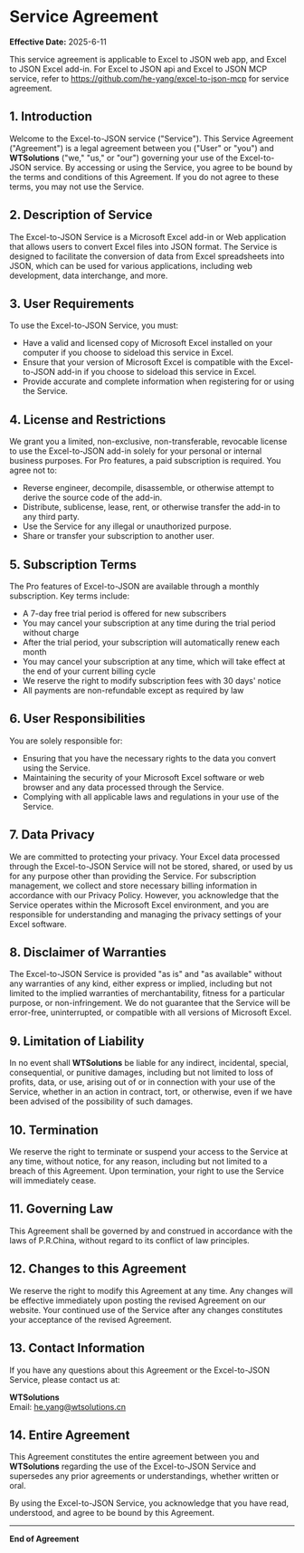 # Service Agreement

**Effective Date:** 2025-6-11

This service agreement is applicable to Excel to JSON web app, and Excel to JSON Excel add-in.
For Excel to JSON api and Excel to JSON MCP service, refer to https://github.com/he-yang/excel-to-json-mcp for service agreement.

## 1. Introduction

Welcome to the Excel-to-JSON service ("Service"). This Service Agreement ("Agreement") is a legal agreement between you ("User" or "you") and **WTSolutions** ("we," "us," or "our") governing your use of the Excel-to-JSON service. By accessing or using the Service, you agree to be bound by the terms and conditions of this Agreement. If you do not agree to these terms, you may not use the Service.

## 2. Description of Service

The Excel-to-JSON Service is a Microsoft Excel add-in or Web application that allows users to convert Excel files into JSON format. The Service is designed to facilitate the conversion of data from Excel spreadsheets into JSON, which can be used for various applications, including web development, data interchange, and more.

## 3. User Requirements

To use the Excel-to-JSON Service, you must:
- Have a valid and licensed copy of Microsoft Excel installed on your computer if you choose to sideload this service in Excel.
- Ensure that your version of Microsoft Excel is compatible with the Excel-to-JSON add-in if you choose to sideload this service in Excel.
- Provide accurate and complete information when registering for or using the Service.

<script async src="https://pagead2.googlesyndication.com/pagead/js/adsbygoogle.js?client=ca-pub-8772217510669640"
     crossorigin="anonymous"></script>
<ins class="adsbygoogle"
     style="display:block; text-align:center;"
     data-ad-layout="in-article"
     data-ad-format="fluid"
     data-ad-client="ca-pub-8772217510669640"
     data-ad-slot="2653271427"></ins>
<script>
     (adsbygoogle = window.adsbygoogle || []).push({});
</script>

## 4. License and Restrictions

We grant you a limited, non-exclusive, non-transferable, revocable license to use the Excel-to-JSON add-in solely for your personal or internal business purposes. For Pro features, a paid subscription is required. You agree not to:
- Reverse engineer, decompile, disassemble, or otherwise attempt to derive the source code of the add-in.
- Distribute, sublicense, lease, rent, or otherwise transfer the add-in to any third party.
- Use the Service for any illegal or unauthorized purpose.
- Share or transfer your subscription to another user.

## 5. Subscription Terms

The Pro features of Excel-to-JSON are available through a monthly subscription. Key terms include:
- A 7-day free trial period is offered for new subscribers
- You may cancel your subscription at any time during the trial period without charge
- After the trial period, your subscription will automatically renew each month
- You may cancel your subscription at any time, which will take effect at the end of your current billing cycle
- We reserve the right to modify subscription fees with 30 days' notice
- All payments are non-refundable except as required by law

## 6. User Responsibilities

You are solely responsible for:
- Ensuring that you have the necessary rights to the data you convert using the Service.
- Maintaining the security of your Microsoft Excel software or web browser and any data processed through the Service.
- Complying with all applicable laws and regulations in your use of the Service.

## 7. Data Privacy

We are committed to protecting your privacy. Your Excel data processed through the Excel-to-JSON Service will not be stored, shared, or used by us for any purpose other than providing the Service. For subscription management, we collect and store necessary billing information in accordance with our Privacy Policy. However, you acknowledge that the Service operates within the Microsoft Excel environment, and you are responsible for understanding and managing the privacy settings of your Excel software.

## 8. Disclaimer of Warranties

The Excel-to-JSON Service is provided "as is" and "as available" without any warranties of any kind, either express or implied, including but not limited to the implied warranties of merchantability, fitness for a particular purpose, or non-infringement. We do not guarantee that the Service will be error-free, uninterrupted, or compatible with all versions of Microsoft Excel.

## 9. Limitation of Liability

In no event shall **WTSolutions** be liable for any indirect, incidental, special, consequential, or punitive damages, including but not limited to loss of profits, data, or use, arising out of or in connection with your use of the Service, whether in an action in contract, tort, or otherwise, even if we have been advised of the possibility of such damages.

## 10. Termination

We reserve the right to terminate or suspend your access to the Service at any time, without notice, for any reason, including but not limited to a breach of this Agreement. Upon termination, your right to use the Service will immediately cease.

## 11. Governing Law

This Agreement shall be governed by and construed in accordance with the laws of P.R.China, without regard to its conflict of law principles.

## 12. Changes to this Agreement

We reserve the right to modify this Agreement at any time. Any changes will be effective immediately upon posting the revised Agreement on our website. Your continued use of the Service after any changes constitutes your acceptance of the revised Agreement.

## 13. Contact Information

If you have any questions about this Agreement or the Excel-to-JSON Service, please contact us at:

**WTSolutions**  
Email: [he.yang@wtsolutions.cn](mailto:he.yang@wtsolutions.cn)  

## 14. Entire Agreement

This Agreement constitutes the entire agreement between you and **WTSolutions** regarding the use of the Excel-to-JSON Service and supersedes any prior agreements or understandings, whether written or oral.

By using the Excel-to-JSON Service, you acknowledge that you have read, understood, and agree to be bound by this Agreement.

---

**End of Agreement**